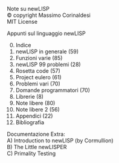 Note su newLISP  
© copyright Massimo Corinaldesi  
MIT License  
    
Appunti sul linguaggio newLISP  
  
00) Indice  
01) newLISP in generale (59)  
02) Funzioni varie (85)  
03) newLISP 99 problemi (28)  
04) Rosetta code (57)  
05) Project eulero (61)  
06) Problemi vari (70)  
07) Domande programmatori (70)  
08) Librerie (8)  
09) Note libere (80)  
10) Note libere 2 (56)  
11) Appendici (22)  
12) Bibliografia  

Documentazione Extra:  
A) Introduction to newLISP (by Cormullion)  
B) The Little newLISPER  
C) Primality Testing  

